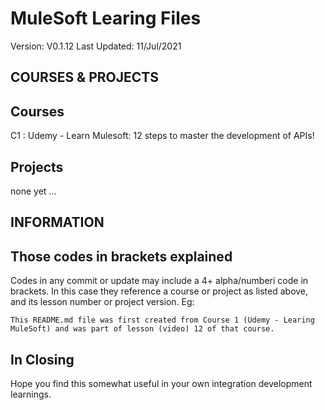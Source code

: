 # MuleSoft Learing Files
Version: V0.1.12
Last Updated: 11/Jul/2021

## COURSES & PROJECTS

## Courses
C1 : Udemy - Learn Mulesoft: 12 steps to master the development of APIs!

## Projects
none yet ...

## INFORMATION

## Those codes in brackets explained
Codes in any commit or update may include a 4+ alpha/numberi code in brackets.  In this case they reference a course or project as listed above, and its lesson number or project version.
Eg:

	This README.md file was first created from Course 1 (Udemy - Learing MuleSoft) and was part of lesson (video) 12 of that course.


## In Closing

Hope you find this somewhat useful in your own integration development learnings.